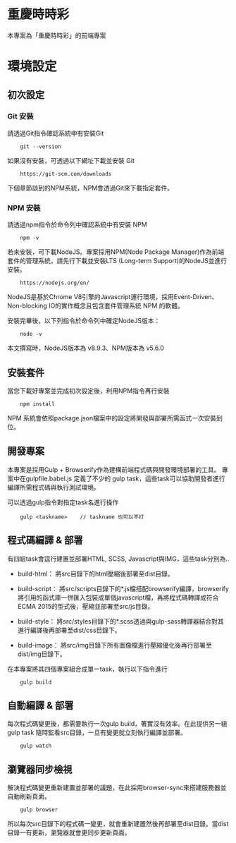 # 重慶時時彩

本專案為「重慶時時彩」的前端專案

# 環境設定

## 初次設定

### Git 安裝

請透過Git指令確認系統中有安裝Git

```
    git --version
```

如果沒有安裝，可透過以下網址下載並安裝 Git

        https://git-scm.com/downloads


下個章節談到的NPM系統，NPM會透過Git來下載指定套件。

### NPM 安裝

請透過npm指令於命令列中確認系統中有安裝 NPM 
```
    npm -v
```

若未安裝，可下載NodeJS。專案採用NPM(Node Package Manager)作為前端套件的管理系統，請先行下載並安裝LTS (Long-term Support)的NodeJS並進行安裝。

        https://nodejs.org/en/


NodeJS是基於Chrome V8引擎的Javascript運行環境，採用Event-Driven、Non-blocking IO的實作概念且包含套件管理系統 NPM 的軟體。

安裝完畢後，以下列指令於命令列中確定NodeJS版本：

```
    node -v
```

本文撰寫時，NodeJS版本為 v8.9.3、NPM版本為 v5.6.0


## 安裝套件

當您下載好專案並完成初次設定後，利用NPM指令再行安裝

```
    npm install
```

NPM 系統會依照package.json檔案中的設定將開發與部署所需函式一次安裝到位。

## 開發專案

本專案是採用Gulp + Browserify作為建構前端程式碼與開發環境部署的工具。
專案中在gulpfile.babel.js 定義了不少的 gulp task，這些task可以協助開發者進行編譯所需程式碼與執行測試環境。

可以透過gulp指令對指定task名進行操作

```
    gulp <taskname>    // taskname 也可以不打
```

程式碼編譯 & 部署
--------------------

有四組task會逕行建置並部署HTML, SCSS, Javascript與IMG，這些task分別為.. 

- build-html： 將src目錄下的html壓縮後部署至dist目錄。

- build-script： 將src/scripts目錄下的*.js檔搭配browserify編譯，browserify將引用的函式庫一併匯入包裝成單個javascript檔，再將程式碼轉譯成符合ECMA 2015的型式後，壓縮並部署至src/js目錄。

- build-style： 將src/styles目錄下的*.scss透過與gulp-sass轉譯器結合對其進行編譯後再部署至dist/css目錄下。

- build-image： 將src/img目錄下所有圖像檔進行壓縮優化後再行部署至dist/img目錄下。

在本專案將其四個專案組合成單一task，執行以下指令進行

```
    gulp build
```

自動編譯 & 部署
-

每次程式碼變更後，都需要執行一次gulp build，著實沒有效率。在此提供另一組 gulp task 隨時監看src目錄，一旦有變更就立刻執行編譯並部署。

```
    gulp watch
```


瀏覽器同步檢視
- 

解決程式碼變更重新建置並部署的議題，在此採用browser-sync來搭建服務器並自動刷新頁面。

```
    gulp browser
```

所以每次src目錄下的程式碼一變更，就會重新建置然後再部署至dist目錄。當dist目錄一有更新，瀏覽器就會更同步更新頁面。





